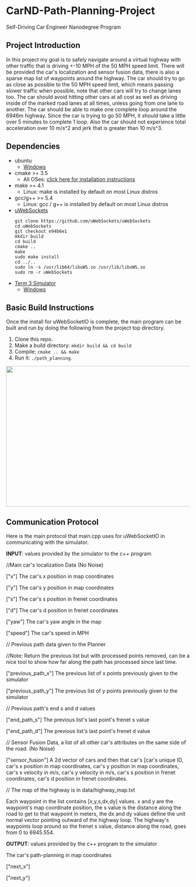 # CarND-Path-Planning-Project
Self-Driving Car Engineer Nanodegree Program
  

## Project Introduction
In this project my goal is to safely navigate around a virtual highway with other traffic that is driving +-10 MPH of the 50 MPH speed limit. There will be provided the car's localization and sensor fusion data, there is also a sparse map list of waypoints around the highway. The car should try to go as close as possible to the 50 MPH speed limit, which means passing slower traffic when possible, note that other cars will try to change lanes too. The car should avoid hitting other cars at all cost as well as driving inside of the marked road lanes at all times, unless going from one lane to another. The car should be able to make one complete loop around the 6946m highway. Since the car is trying to go 50 MPH, it should take a little over 5 minutes to complete 1 loop. Also the car should not experience total acceleration over 10 m/s^2 and jerk that is greater than 10 m/s^3.




## Dependencies
* ubuntu
 	* [Windows](https://www.howtogeek.com/249966/how-to-install-and-use-the-linux-bash-shell-on-windows-10/)
* cmake >= 3.5
  * All OSes: [click here for installation instructions](https://cmake.org/install/)
* make >= 4.1
  * Linux: make is installed by default on most Linux distros
* gcc/g++ >= 5.4
  * Linux: gcc / g++ is installed by default on most Linux distros
* [uWebSockets](https://github.com/uWebSockets/uWebSockets)
	```
	git clone https://github.com/uWebSockets/uWebSockets 
	cd uWebSockets
	git checkout e94b6e1
	mkdir build
	cd build
	cmake ..
	make 
	sudo make install
	cd ../..
	sudo ln -s /usr/lib64/libuWS.so /usr/lib/libuWS.so
	sudo rm -r uWebSockets
	```
* [Term 3 Simulator](https://github.com/udacity/self-driving-car-sim/releases/tag/T3_v1.2)
	* [Windows](https://drive.google.com/open?id=1D8zMmW9VgCaqwCz6-U5NT-boZ0IqKYr-)


## Basic Build Instructions
Once the install for uWebSocketIO is complete, the main program can be built and run by doing the following from the project top directory.
1. Clone this repo.
2. Make a build directory: `mkdir build && cd build`
3. Compile: `cmake .. && make`
4. Run it: `./path_planning`.

<div align=center><img width="512" height="384" src="./Path-Planning-Project.gif"/></div>

## Communication Protocol

Here is the main protocol that main.cpp uses for uWebSocketIO in communicating with the simulator.

**INPUT**: values provided by the simulator to the c++ program

//Main car's localization Data (No Noise)

["x"] The car's x position in map coordinates

["y"] The car's y position in map coordinates

["s"] The car's s position in frenet coordinates

["d"] The car's d position in frenet coordinates

["yaw"] The car's yaw angle in the map

["speed"] The car's speed in MPH


// Previous path data given to the Planner  

//Note: Return the previous list but with processed points removed, can be a nice tool to show how far along the path has processed since last time. 

["previous_path_x"] The previous list of x points previously given to the simulator

["previous_path_y"] The previous list of y points previously given to the simulator


// Previous path's end s and d values 

["end_path_s"] The previous list's last point's frenet s value

["end_path_d"] The previous list's last point's frenet d value


// Sensor Fusion Data, a list of all other car's attributes on the same side of the road. (No Noise)

["sensor_fusion"] A 2d vector of cars and then that car's [car's unique ID, car's x position in map coordinates, car's y position in map coordinates, car's x velocity in m/s, car's y velocity in m/s, car's s position in frenet coordinates, car's d position in frenet coordinates. 


// The map of the highway is in data/highway_map.txt

Each waypoint in the list contains  [x,y,s,dx,dy] values. x and y are the waypoint's map coordinate position, the s value is the distance along the road to get to that waypoint in meters, the dx and dy values define the unit normal vector pointing outward of the highway loop.
The highway's waypoints loop around so the frenet s value, distance along the road, goes from 0 to 6945.554.


**OUTPUT**: values provided by the c++ program to the simulator

The car's  path-planning  in map coordinates

["next_x"] 

["next_y"] 

